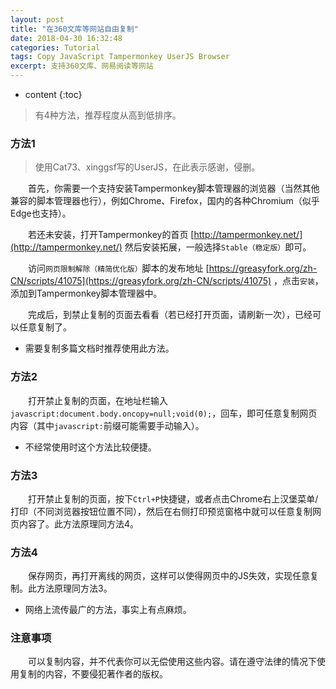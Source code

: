 ```yaml
---
layout: post
title: "在360文库等网站自由复制"
date: 2018-04-30 16:32:48
categories: Tutorial
tags: Copy JavaScript Tampermonkey UserJS Browser
excerpt: 支持360文库、网易阅读等网站
---
```


* content
{:toc}

> 有4种方法，推荐程度从高到低排序。

### 方法1

> 使用Cat73、xinggsf写的UserJS，在此表示感谢，侵删。

　　首先，你需要一个支持安装Tampermonkey脚本管理器的浏览器（当然其他兼容的脚本管理器也行），例如Chrome、Firefox，国内的各种Chromium（似乎Edge也支持）。

　　若还未安装，打开Tampermonkey的首页 [http://tampermonkey.net/](http://tampermonkey.net/) 然后安装拓展，一般选择`Stable（稳定版）`即可。

　　访问`网页限制解除（精简优化版）`脚本的发布地址 [https://greasyfork.org/zh-CN/scripts/41075](https://greasyfork.org/zh-CN/scripts/41075) ，点击`安装`，添加到Tampermonkey脚本管理器中。

　　完成后，到禁止复制的页面去看看（若已经打开页面，请刷新一次），已经可以任意复制了。

* 需要复制多篇文档时推荐使用此方法。

### 方法2

　　打开禁止复制的页面，在地址栏输入`javascript:document.body.oncopy=null;void(0);`，回车，即可任意复制网页内容（其中`javascript:`前缀可能需要手动输入）。

* 不经常使用时这个方法比较便捷。

### 方法3

　　打开禁止复制的页面，按下`Ctrl+P`快捷键，或者点击Chrome右上汉堡菜单/打印（不同浏览器按钮位置不同），然后在右侧打印预览窗格中就可以任意复制网页内容了。此方法原理同方法4。

### 方法4

　　保存网页，再打开离线的网页，这样可以使得网页中的JS失效，实现任意复制。此方法原理同方法3。

* 网络上流传最广的方法，事实上有点麻烦。

### 注意事项

　　可以复制内容，并不代表你可以无偿使用这些内容。请在遵守法律的情况下使用复制的内容，不要侵犯著作者的版权。